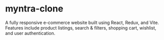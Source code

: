 # myntra-clone
A fully responsive e-commerce website built using React, Redux, and Vite. Features include product listings, search &amp; filters, shopping cart, wishlist, and user authentication.
